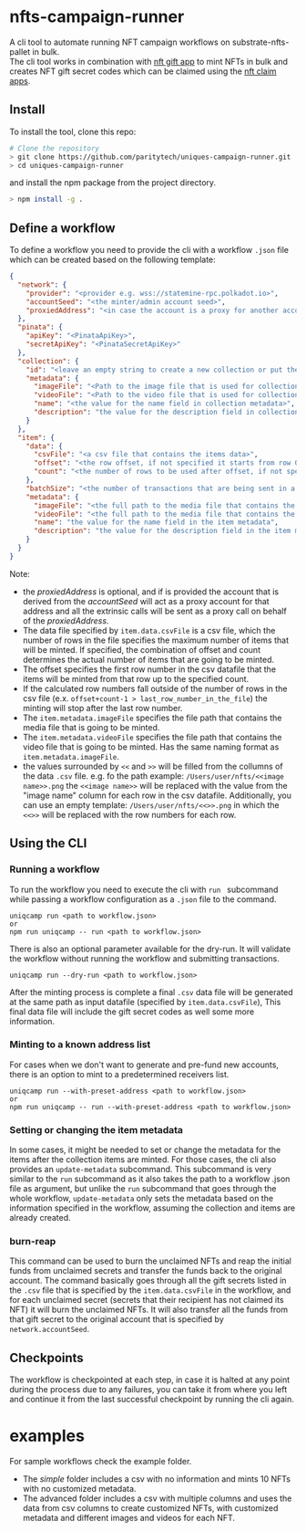 # nfts-campaign-runner

A cli tool to automate running NFT campaign workflows on substrate-nfts-pallet in bulk.  
The cli tool works in combination with [nft gift app](https://github.com/hamidra/dotdrop/tree/polkadot-nft) to mint NFTs in bulk and creates NFT gift secret codes which can be claimed using the [nft claim apps](https://claimnft.kusama.network).

## Install

To install the tool, clone this repo:

```bash
# Clone the repository
> git clone https://github.com/paritytech/uniques-campaign-runner.git
> cd uniques-campaign-runner
```

and install the npm package from the project directory.

```bash
> npm install -g .
```

## Define a workflow

To define a workflow you need to provide the cli with a workflow `.json` file which can be created based on the following template:

```json
{
  "network": {
    "provider": "<provider e.g. wss://statemine-rpc.polkadot.io>",
    "accountSeed": "<the minter/admin account seed>",
    "proxiedAddress": "<in case the account is a proxy for another account, the address of the proxied/primary account>"
  },
  "pinata": {
    "apiKey": "<PinataApiKey>",
    "secretApiKey": "<PinataSecretApiKey>"
  },
  "collection": {
    "id": "<leave an empty string to create a new collection or put the collection's id to continue minting into that collection>",
    "metadata": {
      "imageFile": "<Path to the image file that is used for collection metadata>",
      "videoFile": "<Path to the video file that is used for collection metadata>",
      "name": "<the value for the name field in collection metadata>",
      "description": "the value for the description field in collection metadata"
    }
  },
  "item": {
    "data": {
      "csvFile": "<a csv file that contains the items data>",
      "offset": "<the row offset, if not specified it starts from row 0>",
      "count": "<the number of rows to be used after offset, if not specified it will count up to the last row.>"
    },
    "batchSize": "<the number of transactions that are being sent in a batch. default to 100 if not specified>",
    "metadata": {
      "imageFile": "<the full path to the media file that contains the NFT image file>",
      "videoFile": "<the full path to the media file that contains the NFT video file>",
      "name": "the value for the name field in the item metadata",
      "description": "the value for the description field in the item metadata"
    }
  }
}
```

Note:

- the _proxiedAddress_ is optional, and if is provided the account that is derived from the _accountSeed_ will act as a proxy account for that address and all the extrinsic calls will be sent as a proxy call on behalf of the _proxiedAddress_.
- The data file specified by `item.data.csvFile` is a csv file, which the number of rows in the file specifies the maximum number of items that will be minted. If specified, the combination of offset and count determines the actual number of items that are going to be minted.
- The offset specifies the first row number in the csv datafile that the items will be minted from that row up to the specified count.
- If the calculated row numbers fall outside of the number of rows in the csv file (e.x. `offset+count-1 > last_row_number_in_the_file`) the minting will stop after the last row number.
- The `item.metadata.imageFile` specifies the file path that contains the media file that is going to be minted.
- The `item.metadata.videoFile` specifies the file path that contains the video file that is going to be minted. Has the same naming format as `item.metadata.imageFile`.
- the values surrounded by `<<` and `>>` will be filled from the collumns of the data `.csv` file. e.g. fo the
  path example: `/Users/user/nfts/<<image name>>.png` the `<<image name>>` will be replaced with the value from the "image name" column for each row in the csv datafile.
  Additionally, you can use an empty template: `/Users/user/nfts/<<>>.png` in which the `<<>>` will be replaced with the row numbers for each row.

## Using the CLI

### Running a workflow

To run the workflow you need to execute the cli with `run ` subcommand while passing a workflow configuration as a `.json` file to the command.

```
uniqcamp run <path to workflow.json>
or
npm run uniqcamp -- run <path to workflow.json>
```

There is also an optional parameter available for the dry-run. It will validate the workflow without running the workflow and submitting transactions.

```
uniqcamp run --dry-run <path to workflow.json>
```

After the minting process is complete a final `.csv` data file will be generated at the same path as input datafile (specified by `item.data.csvFile`), This final data file will include the gift secret codes as well some more information.

### Minting to a known address list

For cases when we don't want to generate and pre-fund new accounts, there is an option to mint to a predetermined receivers list.

```
uniqcamp run --with-preset-address <path to workflow.json>
or
npm run uniqcamp -- run --with-preset-address <path to workflow.json>
```

### Setting or changing the item metadata

In some cases, it might be needed to set or change the metadata for the items after the collection items are minted. For those cases, the cli also provides an `update-metadata` subcommand. This subcommand is very similar to the `run` subcommand as it also takes the path to a workflow .json file as argument, but unlike the `run` subcommand that goes through the whole workflow, `update-metadata` only sets the metadata based on the information specified in the workflow, assuming the collection and items are already created.

### burn-reap

This command can be used to burn the unclaimed NFTs and reap the initial funds from unclaimed secrets and transfer the funds back to the original account. The command basically goes through all the gift secrets listed in the `.csv` file that is specified by the `item.data.csvFile` in the workflow, and for each unclaimed secret (secrets that their recipient has not claimed its NFT) it will burn the unclaimed NFTs. It will also transfer all the funds from that gift secret to the original account that is specified by `network.accountSeed`.

## Checkpoints

The workflow is checkpointed at each step, in case it is halted at any point during the process due to any failures, you can take it from where you left and continue it from the last successful checkpoint by running the cli again.

# examples

For sample workflows check the example folder.

- The _simple_ folder includes a csv with no information and mints 10 NFTs with no customized metadata.
- The advanced folder includes a csv with multiple columns and uses the data from csv columns to create customized NFTs, with customized metadata and different images and videos for each NFT.
